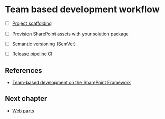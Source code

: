 # Team based development workflow

  - [ ] [Project scaffolding](./scaffolding.md)
  - [ ] [Provision SharePoint assets with your solution package](https://docs.microsoft.com/en-us/sharepoint/dev/spfx/toolchain/provision-sharepoint-assets)
  - [ ] [Semantic versioning (SemVer)](https://docs.microsoft.com/en-us/sharepoint/dev/spfx/team-based-development-on-sharepoint-framework)
  - [ ] [Release pipeline CI](https://www.eliostruyf.com/configure-a-build-and-release-pipeline-for-your-sharepoint-framework-solution-deployments/)


## References
  * [Team-based development on the SharePoint Framework](https://docs.microsoft.com/en-us/sharepoint/dev/spfx/team-based-development-on-sharepoint-framework)

## Next chapter
  * [Web parts](./webparts.md)
